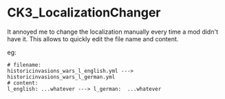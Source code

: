 # CK3_LocalizationChanger

It annoyed me to change the localization manually every time a mod didn't have it.
This allows to quickly edit the file name and content. 

eg: 
```
# filename: 
historicinvasions_wars_l_english.yml ---> historicinvasions_wars_l_german.yml
# content: 
l_english: ...whatever ---> l_german:  ...whatever
```
